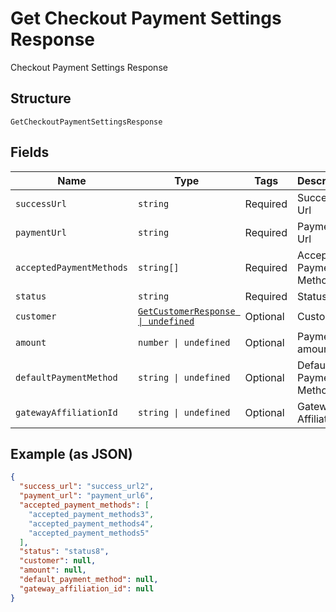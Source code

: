 
# Get Checkout Payment Settings Response

Checkout Payment Settings Response

## Structure

`GetCheckoutPaymentSettingsResponse`

## Fields

| Name | Type | Tags | Description |
|  --- | --- | --- | --- |
| `successUrl` | `string` | Required | Success Url |
| `paymentUrl` | `string` | Required | Payment Url |
| `acceptedPaymentMethods` | `string[]` | Required | Accepted Payment Methods |
| `status` | `string` | Required | Status |
| `customer` | [`GetCustomerResponse \| undefined`](../../doc/models/get-customer-response.md) | Optional | Customer |
| `amount` | `number \| undefined` | Optional | Payment amount |
| `defaultPaymentMethod` | `string \| undefined` | Optional | Default Payment Method |
| `gatewayAffiliationId` | `string \| undefined` | Optional | Gateway Affiliation Id |

## Example (as JSON)

```json
{
  "success_url": "success_url2",
  "payment_url": "payment_url6",
  "accepted_payment_methods": [
    "accepted_payment_methods3",
    "accepted_payment_methods4",
    "accepted_payment_methods5"
  ],
  "status": "status8",
  "customer": null,
  "amount": null,
  "default_payment_method": null,
  "gateway_affiliation_id": null
}
```

